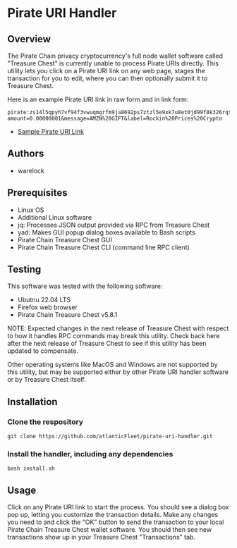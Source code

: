 # Pirate URI Handler

## Overview

The Pirate Chain privacy cryptocurrency's full node wallet software called "Treasure Chest" is currently unable to process Pirate URIs directly. This utility lets you click on a Pirate URI link on any web page, stages the transaction for you to edit, where you can then optionally submit it to Treasure Chest.

Here is an example Pirate URI link in raw form and in link form:

```
pirate:zs14l5qpyh7vf94f3vwuqmgrfm9ja8692ps7ztzl5e9xk7u8et0jd99f8k326rqt2htk42kz4y6q4p?amount=0.00000001&message=AMZN%20GIFT&label=Rockin%20Prices%20Crypto
```

- [Sample Pirate URI Link](pirate:zs14l5qpyh7vf94f3vwuqmgrfm9ja8692ps7ztzl5e9xk7u8et0jd99f8k326rqt2htk42kz4y6q4p?amount=0.00000001&message=AMZN%20GIFT&label=Rockin%20Prices%20Crypto")

## Authors

- warelock

## Prerequisites

- Linux OS
- Additional Linux software
-   jq: Processes JSON output provided via RPC from Treasure Chest
-   yad: Makes GUI popup dialog boxes available to Bash scripts
- Pirate Chain Treasure Chest GUI
- Pirate Chain Treasure Chest CLI (command line RPC client)

## Testing

This software was tested with the following software:

- Ubutnu 22.04 LTS
- Firefox web browser
- Pirate Chain Treasure Chest v5.8.1

NOTE: Expected changes in the next release of Treasure Chest with respect to how it handles RPC commands may break this utility. Check back here after the next release of Treasure Chest to see if this utility has been updated to compensate.

Other operating systems like MacOS and Windows are not supported by this utility, but may be supported either by other Pirate URI handler software or by Treasure Chest itself.

## Installation

### Clone the respository

```
git clone https://github.com/atlanticFleet/pirate-uri-handler.git
```

### Install the handler, including any dependencies

```
bash install.sh
```

## Usage

Click on any Pirate URI link to start the process. You should see a dialog box pop up, letting you customize the transaction details. Make any changes you need to and click the "OK" button to send the transaction to your local Pirate Chain Treasure Chest wallet software. You should then see new transactions show up in your Treasure Chest "Transactions" tab.
